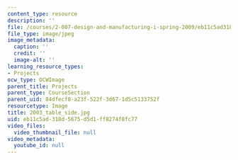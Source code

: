 ```yaml
---
content_type: resource
description: ''
file: /courses/2-007-design-and-manufacturing-i-spring-2009/eb11c5ad318d5675d5d1ff8274f8fc77_2003_table_side.jpg
file_type: image/jpeg
image_metadata:
  caption: ''
  credit: ''
  image-alt: ''
learning_resource_types:
- Projects
ocw_type: OCWImage
parent_title: Projects
parent_type: CourseSection
parent_uid: 84dfecf8-a23f-522f-3d67-1d5c5133752f
resourcetype: Image
title: 2003_table_side.jpg
uid: eb11c5ad-318d-5675-d5d1-ff8274f8fc77
video_files:
  video_thumbnail_file: null
video_metadata:
  youtube_id: null
---
```

